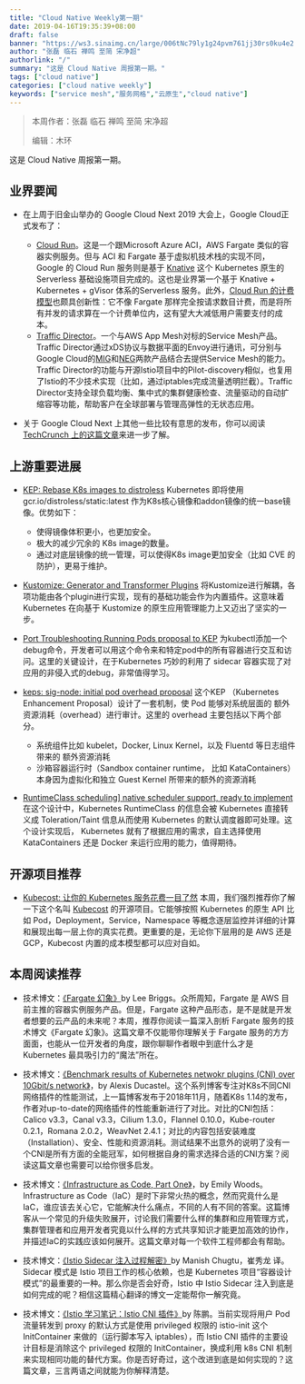 ```yaml
---
title: "Cloud Native Weekly第一期"
date: 2019-04-16T19:35:39+08:00
draft: false
banner: "https://ws3.sinaimg.cn/large/006tNc79ly1g24pvm761jj30rs0ku4e2.jpg"
author: "张磊 临石 禅鸣 至简 宋净超"
authorlink: "/"
summary: "这是 Cloud Native 周报第一期。"
tags: ["cloud native"]
categories: ["cloud native weekly"]
keywords: ["service mesh","服务网格","云原生","cloud native"]
---
```

> 本周作者：张磊 临石 禅鸣 至简 宋净超
>
> 编辑：木环

这是 Cloud Native 周报第一期。

## 业界要闻

- 在上周于旧金山举办的 Google Cloud Next 2019 大会上，Google Cloud正式发布了：
   - [Cloud Run](https://cloud.google.com/run/)。这是一个跟Microsoft Azure ACI，AWS Fargate 类似的容器实例服务。但与 ACI 和 Fargate 基于虚拟机技术栈的实现不同，Google 的 Cloud Run 服务则是基于 [Knative](https://github.com/knative/) 这个 Kubernetes 原生的 Serverless 基础设施项目完成的。这也是业界第一个基于 Knative + Kubernetes + gVisor 体系的Serverless 服务。此外，[Cloud Run 的计费模型](https://cloud.google.com/run/pricing)也颇具创新性：它不像 Fargate 那样完全按请求数目计费，而是将所有并发的请求算在一个计费单位内，这有望大大减低用户需要支付的成本。
   -  [Traffic Director](https://cloud.google.com/traffic-director/)。一个与AWS App Mesh对标的Service Mesh产品。Traffic Director通过xDS协议与数据平面的Envoy进行通讯，可分别与Google Cloud的[MIG](https://cloud.google.com/compute/docs/instance-groups/)和[NEG](https://cloud.google.com/load-balancing/docs/negs/)两款产品结合去提供Service Mesh的能力。Traffic Director的功能与开源Istio项目中的Pilot-discovery相似，也复用了Istio的不少技术实现（比如，通过iptables完成流量透明拦截）。Traffic Director支持全球负载均衡、集中式的集群健康检查、流量驱动的自动扩缩容等功能，帮助客户在全球部署与管理高弹性的无状态应用。

- 关于 Google Cloud Next 上其他一些比较有意思的发布，你可以阅读 [TechCrunch 上的这篇文章](https://techcrunch.com/2019/04/10/the-6-most-important-announcements-from-google-cloud-next-2019/)来进一步了解。

## 上游重要进展

- [KEP: Rebase K8s images to distroless](https://github.com/kubernetes/enhancements/pull/900)  Kubernetes 即将使用 gcr.io/distroless/static:latest 作为K8s核心镜像和addon镜像的统一base镜像。优势如下：
   - 使得镜像体积更小，也更加安全。
   - 极大的减少冗余的 K8s image的数量。
   - 通过对底层镜像的统一管理，可以使得K8s image更加安全（比如 CVE 的防护），更易于维护。

- [Kustomize: Generator and Transformer Plugins](https://github.com/kubernetes/enhancements/pull/906/files) 将Kustomize进行解耦，各项功能由各个plugin进行实现，现有的基础功能会作为内置插件。这意味着 Kubernetes 在向基于 Kustomize 的原生应用管理能力上又迈出了坚实的一步。

- [Port Troubleshooting Running Pods proposal to KEP](https://github.com/kubernetes/enhancements/pull/830/files) 为kubectl添加一个debug命令，开发者可以用这个命令来和特定pod中的所有容器进行交互和访问。这里的关键设计，在于Kubernetes 巧妙的利用了 sidecar 容器实现了对应用的非侵入式的debug，非常值得学习。

- [keps: sig-node: initial pod overhead proposal](https://github.com/kubernetes/enhancements/pull/887/files) 这个KEP （Kubernetes Enhancement Proposal）设计了一套机制，使 Pod 能够对系统层面的 额外资源消耗（overhead）进行审计。这里的 overhead 主要包括以下两个部分。
  - 系统组件比如 kubelet，Docker, Linux Kernel，以及 Fluentd 等日志组件带来的 额外资源消耗
  - 沙箱容器运行时（Sandbox container runtime， 比如 KataContainers） 本身因为虚拟化和独立 Guest Kernel 所带来的额外的资源消耗

- [RuntimeClass scheduling\] native scheduler support, ready to implement](https://github.com/kubernetes/enhancements/pull/909/files) 在这个设计中，Kubernetes RuntimeClass 的信息会被 Kubernetes 直接转义成 Toleration/Taint 信息从而使用 Kubernetes 的默认调度器即可处理。这个设计实现后， Kubernetes 就有了根据应用的需求，自主选择使用KataContainers 还是 Docker 来运行应用的能力，值得期待。

## 开源项目推荐

- [Kubecost: 让你的 Kubernetes 服务花费一目了然](https://medium.com/kubecost/introducing-kubecost-a-better-approach-to-kubernetes-cost-monitoring-b5450c3ae940) 本周，我们强烈推荐你了解一下这个名叫 [Kubecost](https://github.com/kubecost) 的开源项目。它能够按照 Kubernetes 的原生 API 比如 Pod，Deployment，Service，Namespace 等概念逐层监控并详细的计算和展现出每一层上你的真实花费。更重要的是，无论你下层用的是 AWS 还是 GCP，Kubecost 内置的成本模型都可以应对自如。

## 本周阅读推荐

- 技术博文：[《Fargate 幻象》](https://leebriggs.co.uk/blog/2019/04/13/the-fargate-illusion.html)by Lee Briggs。众所周知，Fargate 是 AWS 目前主推的容器实例服务产品。但是，Fargate 这种产品形态，是不是就是开发者想要的云产品的未来呢？本周，推荐你阅读一篇深入剖析 Fargate 服务的技术博文《Fargate 幻象》。这篇文章不仅能带你理解关于 Fargate 服务的方方面面，也能从一位开发者的角度，跟你聊聊作者眼中到底什么才是 Kubernetes 最具吸引力的“魔法”所在。

- 技术博文：[《Benchmark results of Kubernetes netwokr plugins (CNI) over 10Gbit/s network》](https://itnext.io/benchmark-results-of-kubernetes-network-plugins-cni-over-10gbit-s-network-updated-april-2019-4a9886efe9c4)，by Alexis Ducastel。这个系列博客专注对K8s不同CNI网络插件的性能测试，上一篇博客发布于2018年11月，随着K8s 1.14的发布，作者对up-to-date的网络插件的性能重新进行了对比。对比的CNI包括：Calico v3.3，Canal v3.3，Cilium 1.3.0，Flannel 0.10.0，Kube-router 0.2.1，Romana 2.0.2，WeavNet 2.4.1；对比的内容包括安装难度（Installation）、安全、性能和资源消耗。测试结果不出意外的说明了没有一个CNI是所有方面的全能冠军，如何根据自身的需求选择合适的CNI方案？阅读这篇文章也需要可以给你很多启发。

- 技术博文：[《Infrastructure as Code, Part One》](https://crate.io/a/infrastructure-as-code-part-one/)，by Emily Woods。Infrastructure as Code（IaC）是时下非常火热的概念，然而究竟什么是IaC，谁应该去关心它，它能解决什么痛点，不同的人有不同的答案。这篇博客从一个常见的升级失败展开，讨论我们需要什么样的集群和应用管理方式，集群管理者和应用开发者究竟以什么样的方式共享知识才能更加高效的协作，并描述IaC的实践应该如何展开。这篇文章对每一个软件工程师都会有帮助。

- 技术博文：[《Istio Sidecar 注入过程解密》](http://www.servicemesher.com/blog/data-plane-setup/)by Manish Chugtu，崔秀龙 译。Sidecar 模式是 Istio 项目工作的核心依赖，也是 Kubernetes 项目“容器设计模式”的最重要的一种。那么你是否会好奇，Istio 中 Istio Sidecar 注入到底是如何完成的呢？相信这篇精心翻译的博文一定能帮你一解究竟。

- 技术博文：[《Istio 学习笔记：Istio CNI 插件》](http://www.servicemesher.com/blog/istio-cni-note/)by 陈鹏。当前实现将用户 Pod 流量转发到 proxy 的默认方式是使用 privileged 权限的 istio-init 这个 InitContainer 来做的（运行脚本写入 iptables），而 Istio CNI 插件的主要设计目标是消除这个 privileged 权限的 InitContainer，换成利用 k8s CNI 机制来实现相同功能的替代方案。你是否好奇过，这个改进到底是如何实现的？这篇文章，三言两语之间就能为你解释清楚。